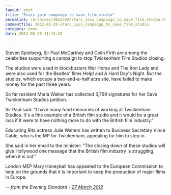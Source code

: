 ```yaml
---
layout: post
title: "Stars join campaign to save film studio"
permalink: /archives/2012/03/stars_join_campaign_to_save_film_studio.html
commentfile: 2012-03-28-stars_join_campaign_to_save_film_studio
category: news
date: 2012-03-28 11:15:32

---
```


Steven Spielberg, Sir Paul McCartney and Colin Firth are among the celebrities supporting a campaign to stop Twickenham Film Studios closing.

The studios were used in blockbusters War Horse and The Iron Lady and were also used for the Beatles' films Help! and A Hard Day's Night. But the studios, which occupy a two-and-a-half acre site, have failed to make money for the past three years.

So far resident Maria Walker has collected 3,769 signatures for her Save Twickenham Studios petition.

Sir Paul said: "I have many fond memories of working at Twickenham Studios. It's a fine example of a British film studio and it would be a great loss if it were to have nothing more to do with the British film industry."

Educating Rita actress Julie Walters has written to Business Secretary Vince Cable, who is the MP for Twickenham, appealing for him to step in.

She said in her email to the minister: "The closing down of these studios will give Hollywood one message that the British film industry is struggling, when it is not."

London MEP Mary Honeyball has appealed to the European Commission to help on the grounds that it is important to keep the production of major films in Europe.

<cite>-- from the Evening Standard - [27 March 2012](http://www.thisislondon.co.uk/news/london/stars-join-campaign-to-save-film-studio-7592180.html</cite>)

